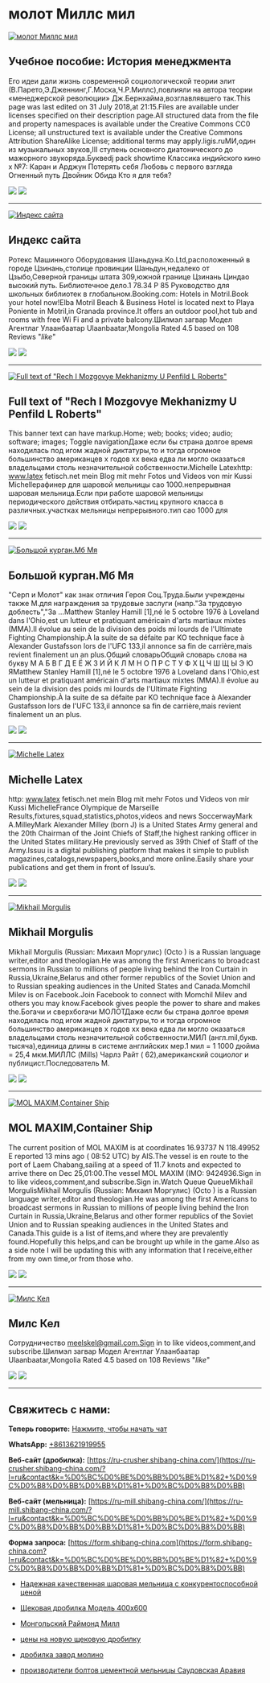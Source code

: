 # молот Миллс мил

<a href="https://swt.shibang-china.com/?l=ru&img&k=%D0%BC%D0%BE%D0%BB%D0%BE%D1%82+%D0%9C%D0%B8%D0%BB%D0%BB%D1%81+%D0%BC%D0%B8%D0%BB" target="_blank">![молот Миллс мил](http://static.shibang-china.com/all-800x300/288.jpg)</a>

## Учебное пособие: История менеджмента
Его идеи дали жизнь современной социологической теории элит (В.Парето,Э.Дженнинг,Г.Моска,Ч.Р.Миллс),повлияли на автора теории &#171;менеджерской революции&#187; Дж.Бернхайма,возглавлявшего так.This page was last edited on 31 July 2018,at 21:15.Files are available under licenses specified on their description page.All structured data from the file and property namespaces is available under the Creative Commons CC0 License; all unstructured text is available under the Creative Commons Attribution ShareAlike License; additional terms may apply.ligis.ruМИ,один из музыкальных звуков,III ступень основного диатонического до мажорного звукоряда.Буквеdj pack showtime Классика индийского кино х №7: Каран и Арджун Потерять себя Любовь с первого взгляда Огненный путь Двойник Обида Кто я для тебя?


<a href="https://whatsapp.shibangsoft.com/WhatsApp.php" target="_blank" title="WhatsApp">![](http://static.shibang-china.com/icon/whatsapp.png)</a> <a href="https://swt.shibang-china.com/?l=ru&icon&k=%D0%BC%D0%BE%D0%BB%D0%BE%D1%82+%D0%9C%D0%B8%D0%BB%D0%BB%D1%81+%D0%BC%D0%B8%D0%BB" target="_blank">![](http://static.shibang-china.com/icon/chat-ru.png)</a>

---

<a href="https://swt.shibang-china.com/?l=ru&img&k=%D0%BC%D0%BE%D0%BB%D0%BE%D1%82+%D0%9C%D0%B8%D0%BB%D0%BB%D1%81+%D0%BC%D0%B8%D0%BB" target="_blank">![Индекс сайта](http://static.shibang-china.com/all-800x300/498.jpg)</a>

## Индекс сайта
Ротекс Машинного Оборудования Шаньдуна.Ко.Ltd,расположенный в городе Цзинань,столице провинции Шаньдун,недалеко от Цзыбо,Северной границы штата 309,южной границе Цзинань Циндао высокий путь. Библиотечное дело.1 78.34 Р 85 Руководство для школьных библиотек в глобальном.Booking.com: Hotels in Motril.Book your hotel now!Elba Motril Beach &amp; Business Hotel is located next to Playa Poniente in Motril,in Granada province.It offers an outdoor pool,hot tub and rooms with free Wi Fi and a private balcony.Шилмэл загвар Модел Агентлаг Улаанбаатар Ulaanbaatar,Mongolia Rated 4.5 based on 108 Reviews &quot;*like*&quot;


<a href="https://whatsapp.shibangsoft.com/WhatsApp.php" target="_blank" title="WhatsApp">![](http://static.shibang-china.com/icon/whatsapp.png)</a> <a href="https://swt.shibang-china.com/?l=ru&icon&k=%D0%BC%D0%BE%D0%BB%D0%BE%D1%82+%D0%9C%D0%B8%D0%BB%D0%BB%D1%81+%D0%BC%D0%B8%D0%BB" target="_blank">![](http://static.shibang-china.com/icon/chat-ru.png)</a>

---

<a href="https://swt.shibang-china.com/?l=ru&img&k=%D0%BC%D0%BE%D0%BB%D0%BE%D1%82+%D0%9C%D0%B8%D0%BB%D0%BB%D1%81+%D0%BC%D0%B8%D0%BB" target="_blank">![Full text of &quot;Rech I Mozgovye Mekhanizmy U Penfild L Roberts&quot;](http://static.shibang-china.com/all-800x300/326.jpg)</a>

## Full text of &quot;Rech I Mozgovye Mekhanizmy U Penfild L Roberts&quot;
This banner text can have markup.Home; web; books; video; audio; software; images; Toggle navigationДаже если бы страна долгое время находилась под игом жадной диктатуры,то и тогда огромное большинство американцев х годов xx века едва ли могло оказаться владельцами столь незначительной собственности.Michelle Latexhttp: www.latex fetisch.net mein Blog mit mehr Fotos und Videos von mir Kussi Michelleрафинер для шаровой мельницы cao 1000.непрерывная шаровая мельница.Если при работе шаровой мельницы периодического действия отбирать.частиц крупного класса в различных.участках мельницы непрерывного.тип cao 1000 для


<a href="https://whatsapp.shibangsoft.com/WhatsApp.php" target="_blank" title="WhatsApp">![](http://static.shibang-china.com/icon/whatsapp.png)</a> <a href="https://swt.shibang-china.com/?l=ru&icon&k=%D0%BC%D0%BE%D0%BB%D0%BE%D1%82+%D0%9C%D0%B8%D0%BB%D0%BB%D1%81+%D0%BC%D0%B8%D0%BB" target="_blank">![](http://static.shibang-china.com/icon/chat-ru.png)</a>

---

<a href="https://swt.shibang-china.com/?l=ru&img&k=%D0%BC%D0%BE%D0%BB%D0%BE%D1%82+%D0%9C%D0%B8%D0%BB%D0%BB%D1%81+%D0%BC%D0%B8%D0%BB" target="_blank">![Большой курган.Мб Мя](http://static.shibang-china.com/all-800x300/1318.jpg)</a>

## Большой курган.Мб Мя
&quot;Серп и Молот&quot; как знак отличия Героя Соц.Труда.Были учреждены также М.для награждения за трудовые заслуги (напр.&quot;За трудовую доблесть&quot;,&quot;За …Matthew Stanley Hamill [1],n&#233; le 5 octobre 1976 &#224; Loveland dans l'Ohio,est un lutteur et pratiquant am&#233;ricain d'arts martiaux mixtes (MMA).Il &#233;volue au sein de la division des poids mi lourds de l'Ultimate Fighting Championship.&#192; la suite de sa d&#233;faite par KO technique face &#224; Alexander Gustafsson lors de l'UFC 133,il annonce sa fin de carri&#232;re,mais revient finalement un an plus.Общий словарьОбщий словарь слова на букву М А Б В Г Д Е Ё Ж З И Й К Л М Н О П Р С Т У Ф Х Ц Ч Ш Щ Ы Э Ю ЯMatthew Stanley Hamill [1],n&#233; le 5 octobre 1976 &#224; Loveland dans l'Ohio,est un lutteur et pratiquant am&#233;ricain d'arts martiaux mixtes (MMA).Il &#233;volue au sein de la division des poids mi lourds de l'Ultimate Fighting Championship.&#192; la suite de sa d&#233;faite par KO technique face &#224; Alexander Gustafsson lors de l'UFC 133,il annonce sa fin de carri&#232;re,mais revient finalement un an plus.


<a href="https://whatsapp.shibangsoft.com/WhatsApp.php" target="_blank" title="WhatsApp">![](http://static.shibang-china.com/icon/whatsapp.png)</a> <a href="https://swt.shibang-china.com/?l=ru&icon&k=%D0%BC%D0%BE%D0%BB%D0%BE%D1%82+%D0%9C%D0%B8%D0%BB%D0%BB%D1%81+%D0%BC%D0%B8%D0%BB" target="_blank">![](http://static.shibang-china.com/icon/chat-ru.png)</a>

---

<a href="https://swt.shibang-china.com/?l=ru&img&k=%D0%BC%D0%BE%D0%BB%D0%BE%D1%82+%D0%9C%D0%B8%D0%BB%D0%BB%D1%81+%D0%BC%D0%B8%D0%BB" target="_blank">![Michelle Latex](http://static.shibang-china.com/all-800x300/1058.jpg)</a>

## Michelle Latex
http: www.latex fetisch.net mein Blog mit mehr Fotos und Videos von mir Kussi MichelleFrance Olympique de Marseille Results,fixtures,squad,statistics,photos,videos and news SoccerwayMark A.MilleyMark Alexander Milley (born J) is a United States Army general and the 20th Chairman of the Joint Chiefs of Staff,the highest ranking officer in the United States military.He previously served as 39th Chief of Staff of the Army.Issuu is a digital publishing platform that makes it simple to publish magazines,catalogs,newspapers,books,and more online.Easily share your publications and get them in front of Issuu’s.


<a href="https://whatsapp.shibangsoft.com/WhatsApp.php" target="_blank" title="WhatsApp">![](http://static.shibang-china.com/icon/whatsapp.png)</a> <a href="https://swt.shibang-china.com/?l=ru&icon&k=%D0%BC%D0%BE%D0%BB%D0%BE%D1%82+%D0%9C%D0%B8%D0%BB%D0%BB%D1%81+%D0%BC%D0%B8%D0%BB" target="_blank">![](http://static.shibang-china.com/icon/chat-ru.png)</a>

---

<a href="https://swt.shibang-china.com/?l=ru&img&k=%D0%BC%D0%BE%D0%BB%D0%BE%D1%82+%D0%9C%D0%B8%D0%BB%D0%BB%D1%81+%D0%BC%D0%B8%D0%BB" target="_blank">![Mikhail Morgulis](http://static.shibang-china.com/all-800x300/841.jpg)</a>

## Mikhail Morgulis
Mikhail Morgulis (Russian: Михаил Моргулис) (Octo ) is a Russian language writer,editor and theologian.He was among the first Americans to broadcast sermons in Russian to millions of people living behind the Iron Curtain in Russia,Ukraine,Belarus and other former republics of the Soviet Union and to Russian speaking audiences in the United States and Canada.Momchil Milev is on Facebook.Join Facebook to connect with Momchil Milev and others you may know.Facebook gives people the power to share and makes the.Богачи и сверхбогачи МОЛОТДаже если бы страна долгое время находилась под игом жадной диктатуры,то и тогда огромное большинство американцев х годов xx века едва ли могло оказаться владельцами столь незначительной собственности.МИЛ (англ.mil,букв. тысяча),единица длины в системе английских мер.1 мил = 1 1000 дюйма = 25,4 мкм.МИЛЛС (Mills) Чарлз Райт ( 62),американский социолог и публицист.Последователь М.


<a href="https://whatsapp.shibangsoft.com/WhatsApp.php" target="_blank" title="WhatsApp">![](http://static.shibang-china.com/icon/whatsapp.png)</a> <a href="https://swt.shibang-china.com/?l=ru&icon&k=%D0%BC%D0%BE%D0%BB%D0%BE%D1%82+%D0%9C%D0%B8%D0%BB%D0%BB%D1%81+%D0%BC%D0%B8%D0%BB" target="_blank">![](http://static.shibang-china.com/icon/chat-ru.png)</a>

---

<a href="https://swt.shibang-china.com/?l=ru&img&k=%D0%BC%D0%BE%D0%BB%D0%BE%D1%82+%D0%9C%D0%B8%D0%BB%D0%BB%D1%81+%D0%BC%D0%B8%D0%BB" target="_blank">![MOL MAXIM,Container Ship](http://static.shibang-china.com/all-800x300/1355.jpg)</a>

## MOL MAXIM,Container Ship
The current position of MOL MAXIM is at coordinates 16.93737 N 118.49952 E reported 13 mins ago ( 08:52 UTC) by AIS.The vessel is en route to the port of Laem Chabang,sailing at a speed of 11.7 knots and expected to arrive there on Dec 25,01:00.The vessel MOL MAXIM (IMO: 9424936.Sign in to like videos,comment,and subscribe.Sign in.Watch Queue QueueMikhail MorgulisMikhail Morgulis (Russian: Михаил Моргулис) (Octo ) is a Russian language writer,editor and theologian.He was among the first Americans to broadcast sermons in Russian to millions of people living behind the Iron Curtain in Russia,Ukraine,Belarus and other former republics of the Soviet Union and to Russian speaking audiences in the United States and Canada.This guide is a list of items,and where they are prevalently found.Hopefully this helps,and can be brought up while in the game.Also as a side note I will be updating this with any information that I receive,either from my own time,or from those who.


<a href="https://whatsapp.shibangsoft.com/WhatsApp.php" target="_blank" title="WhatsApp">![](http://static.shibang-china.com/icon/whatsapp.png)</a> <a href="https://swt.shibang-china.com/?l=ru&icon&k=%D0%BC%D0%BE%D0%BB%D0%BE%D1%82+%D0%9C%D0%B8%D0%BB%D0%BB%D1%81+%D0%BC%D0%B8%D0%BB" target="_blank">![](http://static.shibang-china.com/icon/chat-ru.png)</a>

---

<a href="https://swt.shibang-china.com/?l=ru&img&k=%D0%BC%D0%BE%D0%BB%D0%BE%D1%82+%D0%9C%D0%B8%D0%BB%D0%BB%D1%81+%D0%BC%D0%B8%D0%BB" target="_blank">![Милс Кел](http://static.shibang-china.com/all-800x300/932.jpg)</a>

## Милс Кел
Сотрудничество meelskel@gmail.com.Sign in to like videos,comment,and subscribe.Шилмэл загвар Модел Агентлаг Улаанбаатар Ulaanbaatar,Mongolia Rated 4.5 based on 108 Reviews &quot;*like*&quot;

<a href="https://whatsapp.shibangsoft.com/WhatsApp.php" target="_blank" title="WhatsApp">![](http://static.shibang-china.com/icon/whatsapp.png)</a> <a href="https://swt.shibang-china.com/?l=ru&icon&k=%D0%BC%D0%BE%D0%BB%D0%BE%D1%82+%D0%9C%D0%B8%D0%BB%D0%BB%D1%81+%D0%BC%D0%B8%D0%BB" target="_blank">![](http://static.shibang-china.com/icon/chat-ru.png)</a>

---
## Свяжитесь с нами:

**Теперь говорите:** [Нажмите, чтобы начать чат](https://swt.shibang-china.com?l=ru&contact&k=%D0%BC%D0%BE%D0%BB%D0%BE%D1%82+%D0%9C%D0%B8%D0%BB%D0%BB%D1%81+%D0%BC%D0%B8%D0%BB)

**WhatsApp:**  [+8613621919955](https://whatsapp.shibangsoft.com/WhatsApp.php)

**Веб-сайт (дробилка):** [https://ru-crusher.shibang-china.com/](https://ru-crusher.shibang-china.com/?l=ru&contact&k=%D0%BC%D0%BE%D0%BB%D0%BE%D1%82+%D0%9C%D0%B8%D0%BB%D0%BB%D1%81+%D0%BC%D0%B8%D0%BB)

**Веб-сайт (мельница):** [https://ru-mill.shibang-china.com/](https://ru-mill.shibang-china.com/?l=ru&contact&k=%D0%BC%D0%BE%D0%BB%D0%BE%D1%82+%D0%9C%D0%B8%D0%BB%D0%BB%D1%81+%D0%BC%D0%B8%D0%BB)

**Форма запроса:** [https://form.shibang-china.com](https://form.shibang-china.com?l=ru&contact&k=%D0%BC%D0%BE%D0%BB%D0%BE%D1%82+%D0%9C%D0%B8%D0%BB%D0%BB%D1%81+%D0%BC%D0%B8%D0%BB)

* [Надежная качественная шаровая мельница с конкурентоспособной ценой](../122/%D0%9D%D0%B0%D0%B4%D0%B5%D0%B6%D0%BD%D0%B0%D1%8F%20%D0%BA%D0%B0%D1%87%D0%B5%D1%81%D1%82%D0%B2%D0%B5%D0%BD%D0%BD%D0%B0%D1%8F%20%D1%88%D0%B0%D1%80%D0%BE%D0%B2%D0%B0%D1%8F%20%D0%BC%D0%B5%D0%BB%D1%8C%D0%BD%D0%B8%D1%86%D0%B0%20%D1%81%20%D0%BA%D0%BE%D0%BD%D0%BA%D1%83%D1%80%D0%B5%D0%BD%D1%82%D0%BE%D1%81%D0%BF%D0%BE%D1%81%D0%BE%D0%B1%D0%BD%D0%BE%D0%B9%20%D1%86%D0%B5%D0%BD%D0%BE%D0%B9.md)

* [Щековая дробилка Модель 400x600](../122/%D0%A9%D0%B5%D0%BA%D0%BE%D0%B2%D0%B0%D1%8F%20%D0%B4%D1%80%D0%BE%D0%B1%D0%B8%D0%BB%D0%BA%D0%B0%20%D0%9C%D0%BE%D0%B4%D0%B5%D0%BB%D1%8C%20400x600.md)

* [Монгольский Раймонд Милл](../123/%D0%9C%D0%BE%D0%BD%D0%B3%D0%BE%D0%BB%D1%8C%D1%81%D0%BA%D0%B8%D0%B9%20%D0%A0%D0%B0%D0%B9%D0%BC%D0%BE%D0%BD%D0%B4%20%D0%9C%D0%B8%D0%BB%D0%BB.md)

* [цены на новую щековую дробилку](../122/%D1%86%D0%B5%D0%BD%D1%8B%20%D0%BD%D0%B0%20%D0%BD%D0%BE%D0%B2%D1%83%D1%8E%20%D1%89%D0%B5%D0%BA%D0%BE%D0%B2%D1%83%D1%8E%20%D0%B4%D1%80%D0%BE%D0%B1%D0%B8%D0%BB%D0%BA%D1%83.md)

* [дробилка завод молино](../123/%D0%B4%D1%80%D0%BE%D0%B1%D0%B8%D0%BB%D0%BA%D0%B0%20%D0%B7%D0%B0%D0%B2%D0%BE%D0%B4%20%D0%BC%D0%BE%D0%BB%D0%B8%D0%BD%D0%BE.md)

* [производители болтов цементной мельницы Саудовская Аравия](../122/%D0%BF%D1%80%D0%BE%D0%B8%D0%B7%D0%B2%D0%BE%D0%B4%D0%B8%D1%82%D0%B5%D0%BB%D0%B8%20%D0%B1%D0%BE%D0%BB%D1%82%D0%BE%D0%B2%20%D1%86%D0%B5%D0%BC%D0%B5%D0%BD%D1%82%D0%BD%D0%BE%D0%B9%20%D0%BC%D0%B5%D0%BB%D1%8C%D0%BD%D0%B8%D1%86%D1%8B%20%D0%A1%D0%B0%D1%83%D0%B4%D0%BE%D0%B2%D1%81%D0%BA%D0%B0%D1%8F%20%D0%90%D1%80%D0%B0%D0%B2%D0%B8%D1%8F.md)